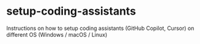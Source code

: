 # setup-coding-assistants
Instructions on how to setup coding assistants (GitHub Copilot, Cursor) on different OS (Windows / macOS / Linux)
